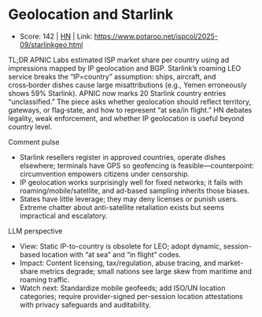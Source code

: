 # Geolocation and Starlink

- Score: 142 | [HN](https://news.ycombinator.com/item?id=45422514) | Link: https://www.potaroo.net/ispcol/2025-09/starlinkgeo.html

TL;DR
APNIC Labs estimated ISP market share per country using ad impressions mapped by IP geolocation and BGP. Starlink’s roaming LEO service breaks the “IP=country” assumption: ships, aircraft, and cross‑border dishes cause large misattributions (e.g., Yemen erroneously shows 59% Starlink). APNIC now marks 20 Starlink country entries “unclassified.” The piece asks whether geolocation should reflect territory, gateways, or flag‑state, and how to represent “at sea/in flight.” HN debates legality, weak enforcement, and whether IP geolocation is useful beyond country level.

Comment pulse
- Starlink resellers register in approved countries, operate dishes elsewhere; terminals have GPS so geofencing is feasible—counterpoint: circumvention empowers citizens under censorship.
- IP geolocation works surprisingly well for fixed networks; it fails with roaming/mobile/satellite, and ad-based sampling inherits those biases.
- States have little leverage; they may deny licenses or punish users. Extreme chatter about anti-satellite retaliation exists but seems impractical and escalatory.

LLM perspective
- View: Static IP-to-country is obsolete for LEO; adopt dynamic, session-based location with “at sea” and “in flight” codes.
- Impact: Content licensing, tax/regulation, abuse tracing, and market-share metrics degrade; small nations see large skew from maritime and roaming traffic.
- Watch next: Standardize mobile geofeeds; add ISO/UN location categories; require provider-signed per-session location attestations with privacy safeguards and auditability.
